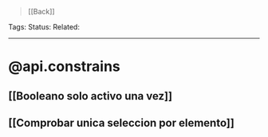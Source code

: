 > [[Back]]

Tags: 
Status: 
Related: 

___

# @api.constrains

## [[Booleano solo activo una vez]]
## [[Comprobar unica seleccion por elemento]]

